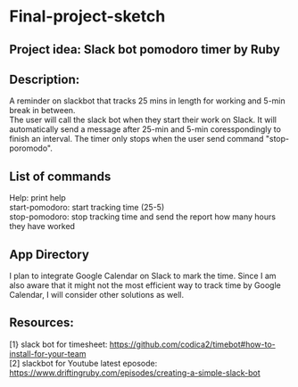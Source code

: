 # Final-project-sketch
## Project idea: Slack bot pomodoro timer by Ruby
## Description:
A reminder on slackbot that tracks 25 mins in length for working and 5-min break in between. \
The user will call the slack bot when they start their work on Slack. It will automatically send a message after 25-min and 5-min coresspondingly to finish an interval. The timer only stops when the user send command "stop-poromodo".
## List of commands
Help: print help \
start-pomodoro: start tracking time (25-5) \
stop-pomodoro: stop tracking time and send the report how many hours they have worked 
## App Directory
I plan to integrate Google Calendar on Slack to mark the time. Since I am also aware that it might not the most efficient way to track time by Google Calendar, I will consider other solutions as well.

## Resources:
[1} slack bot for timesheet: https://github.com/codica2/timebot#how-to-install-for-your-team \
[2] slackbot for Youtube latest eposode: https://www.driftingruby.com/episodes/creating-a-simple-slack-bot

